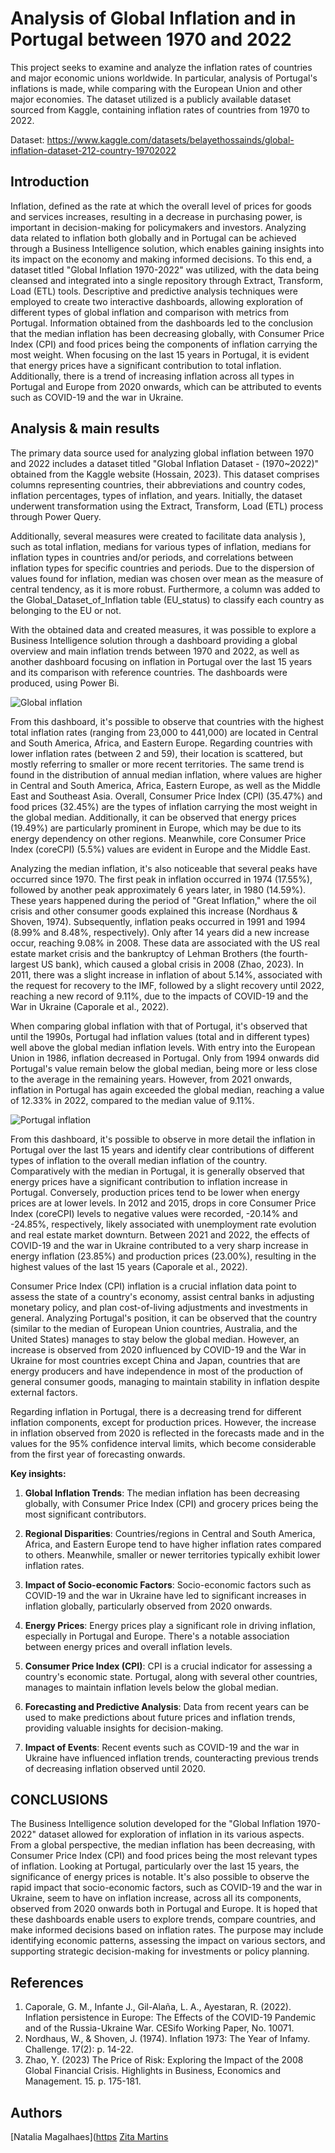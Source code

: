# Analysis of Global Inflation and in Portugal between 1970 and 2022

This project seeks to examine and analyze the inflation rates of countries and major economic unions worldwide.  In particular, analysis of Portugal's inflations is made, while comparing with the European Union and other major economies. The dataset utilized is a publicly available dataset sourced from Kaggle, containing inflation rates of countries from 1970 to 2022.

Dataset: https://www.kaggle.com/datasets/belayethossainds/global-inflation-dataset-212-country-19702022

## Introduction

Inflation, defined as the rate at which the overall level of prices for goods and services increases, resulting in a decrease in purchasing power, is important in decision-making for policymakers and investors. Analyzing data related to inflation both globally and in Portugal can be achieved through a Business Intelligence solution, which enables gaining insights into its impact on the economy and making informed decisions. To this end, a dataset titled "Global Inflation 1970-2022" was utilized, with the data being cleansed and integrated into a single repository through Extract, Transform, Load (ETL) tools. Descriptive and predictive analysis techniques were employed to create two interactive dashboards, allowing exploration of different types of global inflation and comparison with metrics from Portugal. Information obtained from the dashboards led to the conclusion that the median inflation has been decreasing globally, with Consumer Price Index (CPI) and food prices being the components of inflation carrying the most weight. When focusing on the last 15 years in Portugal, it is evident that energy prices have a significant contribution to total inflation. Additionally, there is a trend of increasing inflation across all types in Portugal and Europe from 2020 onwards, which can be attributed to events such as COVID-19 and the war in Ukraine.

## Analysis & main results

  
The primary data source used for analyzing global inflation between 1970 and 2022 includes a dataset titled "Global Inflation Dataset - (1970~2022)" obtained from the Kaggle website (Hossain, 2023). This dataset comprises columns representing countries, their abbreviations and country codes, inflation percentages, types of inflation, and years. Initially, the dataset underwent transformation using the Extract, Transform, Load (ETL) process through Power Query.

Additionally, several measures were created to facilitate data analysis ), such as total inflation, medians for various types of inflation, medians for inflation types in countries and/or periods, and correlations between inflation types for specific countries and periods. Due to the dispersion of values found for inflation, median was chosen over mean as the measure of central tendency, as it is more robust. Furthermore, a column was added to the Global_Dataset_of_Inflation table (EU_status) to classify each country as belonging to the EU or not.

With the obtained data and created measures, it was possible to explore a Business Intelligence solution through a dashboard providing a global overview and main inflation trends between 1970 and 2022, as well as another dashboard focusing on inflation in Portugal over the last 15 years and its comparison with reference countries. The dashboards were produced, using Power Bi.

![Global inflation](https://github.com/natmag93/Global_Dataset_of_inflation/blob/7ccd069435937ee8cf5e408c495fc0063f0f4029/dashboard_1_global.png)

From this dashboard, it's possible to observe that countries with the highest total inflation rates (ranging from 23,000 to 441,000) are located in Central and South America, Africa, and Eastern Europe. Regarding countries with lower inflation rates (between 2 and 59), their location is scattered, but mostly referring to smaller or more recent territories. The same trend is found in the distribution of annual median inflation, where values are higher in Central and South America, Africa, Eastern Europe, as well as the Middle East and Southeast Asia. Overall, Consumer Price Index (CPI) (35.47%) and food prices (32.45%) are the types of inflation carrying the most weight in the global median. Additionally, it can be observed that energy prices (19.49%) are particularly prominent in Europe, which may be due to its energy dependency on other regions. Meanwhile, core Consumer Price Index (coreCPI) (5.5%) values are evident in Europe and the Middle East.

Analyzing the median inflation, it's also noticeable that several peaks have occurred since 1970. The first peak in inflation occurred in 1974 (17.55%), followed by another peak approximately 6 years later, in 1980 (14.59%). These years happened during the period of "Great Inflation," where the oil crisis and other consumer goods explained this increase (Nordhaus & Shoven, 1974). Subsequently, inflation peaks occurred in 1991 and 1994 (8.99% and 8.48%, respectively). Only after 14 years did a new increase occur, reaching 9.08% in 2008. These data are associated with the US real estate market crisis and the bankruptcy of Lehman Brothers (the fourth-largest US bank), which caused a global crisis in 2008 (Zhao, 2023). In 2011, there was a slight increase in inflation of about 5.14%, associated with the request for recovery to the IMF, followed by a slight recovery until 2022, reaching a new record of 9.11%, due to the impacts of COVID-19 and the War in Ukraine (Caporale et al., 2022).

When comparing global inflation with that of Portugal, it's observed that until the 1990s, Portugal had inflation values (total and in different types) well above the global median inflation levels. With entry into the European Union in 1986, inflation decreased in Portugal. Only from 1994 onwards did Portugal's value remain below the global median, being more or less close to the average in the remaining years. However, from 2021 onwards, inflation in Portugal has again exceeded the global median, reaching a value of 12.33% in 2022, compared to the median value of 9.11%.

![Portugal inflation](https://github.com/natmag93/Global_Dataset_of_inflation/blob/7ccd069435937ee8cf5e408c495fc0063f0f4029/dashboard_2_Portugal.png)

From this dashboard, it's possible to observe in more detail the inflation in Portugal over the last 15 years and identify clear contributions of different types of inflation to the overall median inflation of the country. Comparatively with the median in Portugal, it is generally observed that energy prices have a significant contribution to inflation increase in Portugal. Conversely, production prices tend to be lower when energy prices are at lower levels. In 2012 and 2015, drops in core Consumer Price Index (coreCPI) levels to negative values were recorded, -20.14% and -24.85%, respectively, likely associated with unemployment rate evolution and real estate market downturn. Between 2021 and 2022, the effects of COVID-19 and the war in Ukraine contributed to a very sharp increase in energy inflation (23.85%) and production prices (23.00%), resulting in the highest values of the last 15 years (Caporale et al., 2022).

Consumer Price Index (CPI) inflation is a crucial inflation data point to assess the state of a country's economy, assist central banks in adjusting monetary policy, and plan cost-of-living adjustments and investments in general. Analyzing Portugal's position, it can be observed that the country (similar to the median of European Union countries, Australia, and the United States) manages to stay below the global median. However, an increase is observed from 2020 influenced by COVID-19 and the War in Ukraine for most countries except China and Japan, countries that are energy producers and have independence in most of the production of general consumer goods, managing to maintain stability in inflation despite external factors.

Regarding inflation in Portugal, there is a decreasing trend for different inflation components, except for production prices. However, the increase in inflation observed from 2020 is reflected in the forecasts made and in the values for the 95% confidence interval limits, which become considerable from the first year of forecasting onwards.


**Key insights:**


1.  **Global Inflation Trends**: The median inflation has been decreasing globally, with Consumer Price Index (CPI) and grocery prices being the most significant contributors.
    
2.  **Regional Disparities**: Countries/regions in Central and South America, Africa, and Eastern Europe tend to have higher inflation rates compared to others. Meanwhile, smaller or newer territories typically exhibit lower inflation rates.
    
3.  **Impact of Socio-economic Factors**: Socio-economic factors such as COVID-19 and the war in Ukraine have led to significant increases in inflation globally, particularly observed from 2020 onwards.
    
4.  **Energy Prices**: Energy prices play a significant role in driving inflation, especially in Portugal and Europe. There's a notable association between energy prices and overall inflation levels.
    
5.  **Consumer Price Index (CPI)**: CPI is a crucial indicator for assessing a country's economic state. Portugal, along with several other countries, manages to maintain inflation levels below the global median.
    
6.  **Forecasting and Predictive Analysis**: Data from recent years can be used to make predictions about future prices and inflation trends, providing valuable insights for decision-making.
    
7.  **Impact of Events**: Recent events such as COVID-19 and the war in Ukraine have influenced inflation trends, counteracting previous trends of decreasing inflation observed until 2020.



  

## CONCLUSIONS

The Business Intelligence solution developed for the "Global Inflation 1970-2022" dataset allowed for exploration of inflation in its various aspects. From a global perspective, the median inflation has been decreasing, with Consumer Price Index (CPI) and food prices being the most relevant types of inflation. Looking at Portugal, particularly over the last 15 years, the significance of energy prices is notable. It's also possible to observe the rapid impact that socio-economic factors, such as COVID-19 and the war in Ukraine, seem to have on inflation increase, across all its components, observed from 2020 onwards both in Portugal and Europe. It is hoped that these dashboards enable users to explore trends, compare countries, and make informed decisions based on inflation rates. The purpose may include identifying economic patterns, assessing the impact on various sectors, and supporting strategic decision-making for investments or policy planning.

## References

 1. Caporale, G. M., Infante J., Gil-Alaña, L. A., Ayestaran, R. (2022).
    Inflation persistence in Europe: The Effects of the COVID-19
    Pandemic and of the Russia-Ukraine War. CESifo Working Paper, No.
    10071.
 2. Nordhaus, W., & Shoven, J. (1974). Inflation 1973: The Year of
    Infamy. Challenge. 17(2): p. 14-22.
 3. Zhao, Y. (2023) The Price of Risk: Exploring the Impact of the 2008
    Global Financial Crisis. Highlights in Business, Economics and
    Management. 15. p. 175-181.
    
## Authors
[Natalia Magalhaes]([https](https://github.com/natmag93)
[Zita Martins](https://github.com/zitasamartins)

